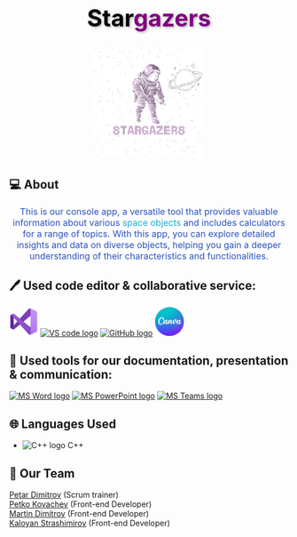 <div align="center">
  <h1 style="color: #000000; text-shadow: 2px 2px 4px rgba(0, 0, 0, 0.3); font-size: 3em;">
    Star<span style="color: #800080;">gazers</span>
  </h1>
</div>
<div align="center">
  <img src="./STARGAZERS/images/Logo.png" width="200">
</div>

 ## 💻 About
<p align="center" style="font-size: 16px; color: #2A52BE;">
  This is our console app, a versatile tool that provides valuable information about various <span style="color: #1DACD6;">space objects</span> and includes calculators for a range of topics.
  With this app, you can explore detailed insights and data on diverse objects, helping you gain a deeper understanding of their characteristics and functionalities.
</p>

## 🖊 Used code editor & collaborative service:
<p align="left">
    <a><img src="./STARGAZERS/images/VS.png" alt="Visual Studio logo" width="52px"></a>
    <a href="https://code.visualstudio.com/"><img src="https://img.icons8.com/color/344/visual-studio-code-2019.png" alt="VS code logo" width=52px /></a>
    <a href="https://github.com/"><img src="https://img.icons8.com/nolan/344/github.png" alt="GitHub logo" width=52px /></a>
    <a><img src="./STARGAZERS/images/Canva.png" alt="Canva logo" width="52px"></a>
</p>

## 📧 Used tools for our documentation, presentation & communication:
<p align="left">
 <a href="https://www.microsoft.com/en-ww/microsoft-365/word"><img src="https://img.icons8.com/color/344/ms-word.png" alt="MS Word logo" width=48px /></a>
 <a href="https://www.microsoft.com/en-ww/microsoft-365/powerpoint"><img src="https://img.icons8.com/color/344/ms-powerpoint.png" alt="MS PowerPoint logo" width=48px /></a>
 <a href="https://www.microsoft.com/en/microsoft-teams/group-chat-software"><img src="https://img.icons8.com/color/344/microsoft-teams.png" alt = "MS Teams logo" width=46px /></a>
 </p>
 
## 🌐 Languages Used
- <img src="https://img.icons8.com/color/344/c-plus-plus-logo.png" alt="C++ logo" width=30px /> C++



## 💼 Our Team

<a href="https://github.com/PPDimitrov22">Petar Dimitrov</a> (Scrum trainer)<br>
<a href="https://github.com/PPKovachev22">Petko Kovachev</a> (Front-end Developer)<br>
<a href="https://github.com/MEDimitrov22">Martin Dimitrov</a> (Front-end Developer)<br>
<a href="https://github.com/KSPetrov22">Kaloyan Strashimirov</a> (Front-end Developer)<br>
